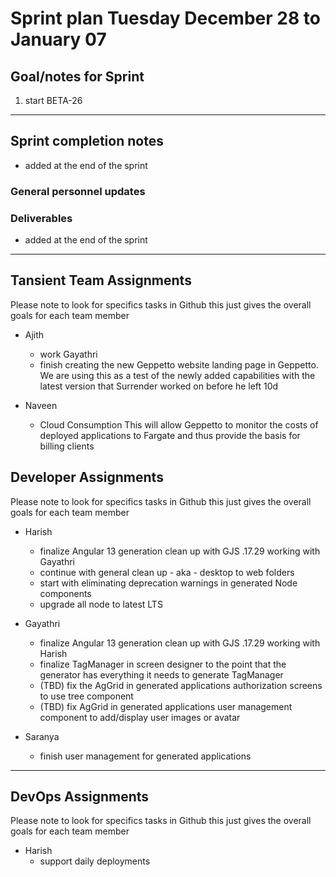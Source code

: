 # Sprint plan Tuesday December 28 to January 07

## Goal/notes for Sprint

1. start BETA-26

---

## Sprint completion notes

- added at the end of the sprint

### General personnel updates


### Deliverables

- added at the end of the sprint

---

## Tansient Team Assignments

Please note to look for specifics tasks in Github this just gives the overall goals for each team member

- Ajith
  - work Gayathri
  - finish creating the new Geppetto website landing page in Geppetto. We are using this as a test of the newly added capabilities with the latest version that Surrender worked on before he left 10d

- Naveen
  - Cloud Consumption
  This will allow Geppetto to monitor the costs of deployed applications to Fargate and thus provide the basis for billing clients

## Developer Assignments

Please note to look for specifics tasks in Github this just gives the overall goals for each team member

- Harish  
  - finalize Angular 13 generation clean up with GJS .17.29 working with Gayathri
  - continue with general clean up - aka - desktop to web folders
  - start with eliminating deprecation warnings in generated Node components
  - upgrade all node to latest LTS

- Gayathri
  - finalize Angular 13 generation clean up with GJS .17.29 working with Harish
  - finalize TagManager in screen designer to the point that the generator has everything it needs to generate TagManager
  - (TBD) fix the AgGrid in generated applications authorization screens to use tree component
  - (TBD) fix AgGrid in generated applications user management component to add/display user images or avatar

- Saranya
  - finish user management for generated applications

---

## DevOps Assignments

Please note to look for specifics tasks in Github this just gives the overall goals for each team member

- Harish
  - support daily deployments
